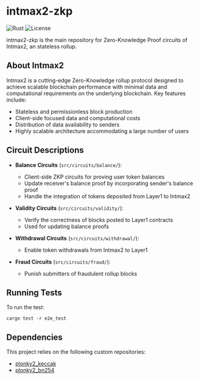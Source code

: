 # intmax2-zkp

![Rust](https://img.shields.io/badge/language-Rust-orange.svg)
![License](https://img.shields.io/badge/license-MIT-blue.svg)

intmax2-zkp is the main repository for Zero-Knowledge Proof circuits of Intmax2, an stateless rollup.

## About Intmax2

Intmax2 is a cutting-edge Zero-Knowledge rollup protocol designed to achieve scalable blockchain performance with minimal data and computational requirements on the underlying blockchain. Key features include:

- Stateless and permissionless block production
- Client-side focused data and computational costs
- Distribution of data availability to senders
- Highly scalable architecture accommodating a large number of users

## Circuit Descriptions

- **Balance Circuits** (`src/circuits/balance/`):

  - Client-side ZKP circuits for proving user token balances
  - Update receiver's balance proof by incorporating sender's balance proof
  - Handle the integration of tokens deposited from Layer1 to Intmax2

- **Validity Circuits** (`src/circuits/validity/`):

  - Verify the correctness of blocks posted to Layer1 contracts
  - Used for updating balance proofs

- **Withdrawal Circuits** (`src/circuits/withdrawal/`):

  - Enable token withdrawals from Intmax2 to Layer1

- **Fraud Circuits** (`src/circuits/fraud/`):
  - Punish submitters of fraudulent rollup blocks

## Running Tests

To run the test:

```
cargo test -r e2e_test
```

## Dependencies

This project relies on the following custom repositories:

- [plonky2_keccak](https://github.com/InternetMaximalism/plonky2_keccak)
- [plonky2_bn254](https://github.com/InternetMaximalism/plonky2_bn254)
